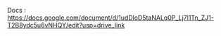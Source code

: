 Docs : https://docs.google.com/document/d/1udDloD5taNALq0P_Lj7l1Tn_ZJ1-T2B8ydc5u6vNHQY/edit?usp=drive_link